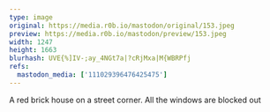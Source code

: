 ```yaml
---
type: image
original: https://media.r0b.io/mastodon/original/153.jpeg
preview: https://media.r0b.io/mastodon/preview/153.jpeg
width: 1247
height: 1663
blurhash: UVE{%]IV-;ay_4NGt7a|?cRjMxa|M{WBRPfj
refs:
  mastodon_media: ['111029396476425475']
---
```


A red brick house on a street corner. All the windows are blocked out 
